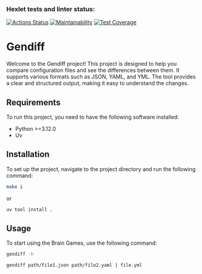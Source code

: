 ### Hexlet tests and linter status:
[![Actions Status](https://github.com/RatiborM/python-project-50/workflows/hexlet-check/badge.svg)](https://github.com/RatiborM/python-project-50/actions)
[![Maintainability](https://api.codeclimate.com/v1/badges/acd05649de1fc98c22bc/maintainability)](https://codeclimate.com/github/RatiborM/python-project-50/maintainability)
[![Test Coverage](https://api.codeclimate.com/v1/badges/acd05649de1fc98c22bc/test_coverage)](https://codeclimate.com/github/RatiborM/python-project-50/test_coverage)

# Gendiff

Welcome to the Gendiff project! This project is designed to help you compare configuration files and see the differences between them. It supports various formats such as JSON, YAML, and YML. The tool provides a clear and structured output, making it easy to understand the changes.

## Requirements

To run this project, you need to have the following software installed:

- Python >=3.12.0
- Uv

## Installation

To set up the project, navigate to the project directory and run the following command:

```bash
make i
```
or
```bash
uv tool install .
```

## Usage

To start using the Brain Games, use the following command:

```bash
gendiff -h
```
```bash
gendiff path/file1.json path/file2.yaml | file.yml